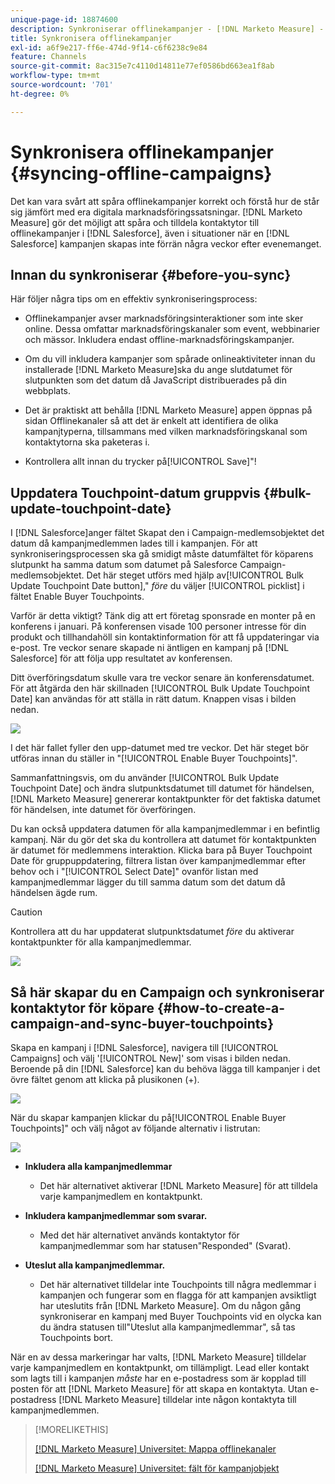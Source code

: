 ```yaml
---
unique-page-id: 18874600
description: Synkroniserar offlinekampanjer - [!DNL Marketo Measure] - Produktdokumentation
title: Synkronisera offlinekampanjer
exl-id: a6f9e217-ff6e-474d-9f14-c6f6238c9e84
feature: Channels
source-git-commit: 8ac315e7c4110d14811e77ef0586bd663ea1f8ab
workflow-type: tm+mt
source-wordcount: '701'
ht-degree: 0%

---
```


# Synkronisera offlinekampanjer {#syncing-offline-campaigns}

Det kan vara svårt att spåra offlinekampanjer korrekt och förstå hur de står sig jämfört med era digitala marknadsföringssatsningar. [!DNL Marketo Measure] gör det möjligt att spåra och tilldela kontaktytor till offlinekampanjer i [!DNL Salesforce], även i situationer när en [!DNL Salesforce] kampanjen skapas inte förrän några veckor efter evenemanget.

## Innan du synkroniserar {#before-you-sync}

Här följer några tips om en effektiv synkroniseringsprocess:

* Offlinekampanjer avser marknadsföringsinteraktioner som inte sker online. Dessa omfattar marknadsföringskanaler som event, webbinarier och mässor. Inkludera endast offline-marknadsföringskampanjer.
* Om du vill inkludera kampanjer som spårade onlineaktiviteter innan du installerade [!DNL Marketo Measure]ska du ange slutdatumet för slutpunkten som det datum då JavaScript distribuerades på din webbplats.
* Det är praktiskt att behålla [!DNL Marketo Measure] appen öppnas på sidan Offlinekanaler så att det är enkelt att identifiera de olika kampanjtyperna, tillsammans med vilken marknadsföringskanal som kontaktytorna ska paketeras i.

* Kontrollera allt innan du trycker på[!UICONTROL Save]&quot;!

## Uppdatera Touchpoint-datum gruppvis {#bulk-update-touchpoint-date}

I [!DNL Salesforce]anger fältet Skapat den i Campaign-medlemsobjektet det datum då kampanjmedlemmen lades till i kampanjen. För att synkroniseringsprocessen ska gå smidigt måste datumfältet för köparens slutpunkt ha samma datum som datumet på Salesforce Campaign-medlemsobjektet. Det här steget utförs med hjälp av[!UICONTROL Bulk Update Touchpoint Date button],&quot; _före_ du väljer [!UICONTROL picklist] i fältet Enable Buyer Touchpoints.

Varför är detta viktigt? Tänk dig att ert företag sponsrade en monter på en konferens i januari. På konferensen visade 100 personer intresse för din produkt och tillhandahöll sin kontaktinformation för att få uppdateringar via e-post. Tre veckor senare skapade ni äntligen en kampanj på [!DNL Salesforce] för att följa upp resultatet av konferensen.

Ditt överföringsdatum skulle vara tre veckor senare än konferensdatumet. För att åtgärda den här skillnaden [!UICONTROL Bulk Update Touchpoint Date] kan användas för att ställa in rätt datum. Knappen visas i bilden nedan.

![](assets/1-3.png)

I det här fallet fyller den upp-datumet med tre veckor. Det här steget bör utföras innan du ställer in &quot;[!UICONTROL Enable Buyer Touchpoints]&quot;.

Sammanfattningsvis, om du använder [!UICONTROL Bulk Update Touchpoint Date] och ändra slutpunktsdatumet till datumet för händelsen, [!DNL Marketo Measure] genererar kontaktpunkter för det faktiska datumet för händelsen, inte datumet för överföringen.

Du kan också uppdatera datumen för alla kampanjmedlemmar i en befintlig kampanj. När du gör det ska du kontrollera att datumet för kontaktpunkten är datumet för medlemmens interaktion. Klicka bara på Buyer Touchpoint Date för gruppuppdatering, filtrera listan över kampanjmedlemmar efter behov och i &quot;[!UICONTROL Select Date]&quot; ovanför listan med kampanjmedlemmar lägger du till samma datum som det datum då händelsen ägde rum.

>[!CAUTION]
>
>Kontrollera att du har uppdaterat slutpunktsdatumet _före_ du aktiverar kontaktpunkter för alla kampanjmedlemmar.

![](assets/2-3.png)

## Så här skapar du en Campaign och synkroniserar kontaktytor för köpare {#how-to-create-a-campaign-and-sync-buyer-touchpoints}

Skapa en kampanj i [!DNL Salesforce], navigera till [!UICONTROL Campaigns] och välj &#39;[!UICONTROL New]&#39; som visas i bilden nedan. Beroende på din [!DNL Salesforce] kan du behöva lägga till kampanjer i det övre fältet genom att klicka på plusikonen (+).

![](assets/3-3.png)

När du skapar kampanjen klickar du på[!UICONTROL Enable Buyer Touchpoints]&quot; och välj något av följande alternativ i listrutan:

![](assets/4-3.png)

* **Inkludera alla kampanjmedlemmar**
   * Det här alternativet aktiverar [!DNL Marketo Measure] för att tilldela varje kampanjmedlem en kontaktpunkt.

* **Inkludera kampanjmedlemmar som svarar.**
   * Med det här alternativet används kontaktytor för kampanjmedlemmar som har statusen&quot;Responded&quot; (Svarat).

* **Uteslut alla kampanjmedlemmar.**
   * Det här alternativet tilldelar inte Touchpoints till några medlemmar i kampanjen och fungerar som en flagga för att kampanjen avsiktligt har uteslutits från [!DNL Marketo Measure]. Om du någon gång synkroniserar en kampanj med Buyer Touchpoints vid en olycka kan du ändra statusen till&quot;Uteslut alla kampanjmedlemmar&quot;, så tas Touchpoints bort.

När en av dessa markeringar har valts, [!DNL Marketo Measure] tilldelar varje kampanjmedlem en kontaktpunkt, om tillämpligt. Lead eller kontakt som lagts till i kampanjen _måste_ har en e-postadress som är kopplad till posten för att [!DNL Marketo Measure] för att skapa en kontaktyta. Utan e-postadress [!DNL Marketo Measure] tilldelar inte någon kontaktyta till kampanjmedlemmen.

>[!MORELIKETHIS]
>
>[[!DNL Marketo Measure] Universitet: Mappa offlinekanaler](https://universityonline.marketo.com/courses/bizible-fundamentals-channel-management/#/page/5c630eca34d9f0367662b77f)
>
>[[!DNL Marketo Measure] Universitet: fält för kampanjobjekt](https://universityonline.marketo.com/courses/bizible-fundamentals-channel-management/#/page/5c63007334d9f0367662b758)
